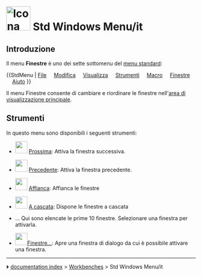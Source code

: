 # <img alt="Icona di base" src=images/Freecad.svg  style="width:64px;"> Std Windows Menu/it






## Introduzione

Il menu **Finestre** è uno dei sette sottomenu del [menu standard](Standard_Menu/it.md):


{{StdMenu
|
[File](Std_File_Menu/it.md)
&nbsp;&nbsp;&nbsp;
[Modifica](Std_Edit_Menu/it.md)
&nbsp;&nbsp;&nbsp;
[Visualizza](Std_View_Menu/it.md)
&nbsp;&nbsp;&nbsp;
[Strumenti](Std_Tools_Menu/it.md)
&nbsp;&nbsp;&nbsp;
[Macro](Std_Macro_Menu/it.md)
&nbsp;&nbsp;&nbsp;
[Finestre](Std_Windows_Menu/it.md)
&nbsp;&nbsp;&nbsp;
[Aiuto](Std_Help_Menu/it.md)
}}

Il menu Finestre consente di cambiare e riordinare le finestre nell\'[area di visualizzazione principale](Main_view_area/it.md).



## Strumenti

In questo menu sono disponibili i seguenti strumenti:

-   <img alt="" src=images/Std_ActivateNextWindow.svg  style="width:32px;"> [Prossima](Std_ActivateNextWindow/it.md): Attiva la finestra successiva.

-   <img alt="" src=images/Std_ActivatePrevWindow.svg  style="width:32px;"> [Precedente](Std_ActivatePrevWindow/it.md): Attiva la finestra precedente.

-   <img alt="" src=images/Std_TileWindows.svg  style="width:32px;"> [Affianca](Std_TileWindows/it.md): Affianca le finestre

-   <img alt="" src=images/Std_CascadeWindows.svg  style="width:32px;"> [A cascata](Std_CascadeWindows/it.md): Dispone le finestre a cascata

-   \... Qui sono elencate le prime 10 finestre. Selezionare una finestra per attivarla.

-   <img alt="" src=images/Std_Windows.svg  style="width:32px;">[Finestre\...](Std_Windows/it.md): Apre una finestra di dialogo da cui è possibile attivare una finestra.



---
⏵ [documentation index](../README.md) > [Workbenches](Category_Workbenches.md) > Std Windows Menu/it
